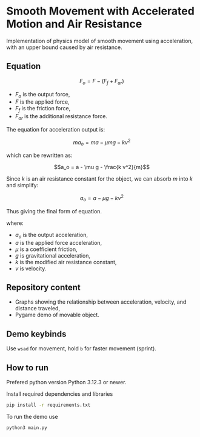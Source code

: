 # Smooth Movement with Accelerated Motion and Air Resistance

Implementation of physics model of smooth movement using acceleration, with an upper bound caused by air resistance.

## Equation
```math
F_o = F - (F_f + F_{ar})
```
- $F_o$ is the output force,
- $F$ is the applied force,
- $F_f$ is the friction force,
- $F_{ar}$ is the additional resistance force.


The equation for acceleration output is:

```math
m a_o = m a - \mu m g - k v^2
```

which can be rewritten as:

```math
a_o = a - \mu g - \frac{k v^2}{m}
```

Since $k$ is an air resistance constant for the object, we can absorb $m$ into $k$ and simplify:

```math
a_o = a - \mu g - k v^2
```
Thus giving the final form of equation.


where:  
- $a_o$ is the output acceleration,
- $a$ is the applied force acceleration,
- $\mu$ is a coefficient friction,
- $g$ is gravitational acceleration,
- $k$ is the modified air resistance constant,
- $v$ is velocity.


## Repository content
 - Graphs showing the relationship between acceleration, velocity, and distance traveled,
 - Pygame demo of movable object.

## Demo keybinds
Use ```wsad``` for movement, hold ```b``` for faster movement (sprint). 
## How to run

Prefered python version Python 3.12.3 or newer.

Install  required dependencies and libraries

```bash
pip install -r requirements.txt 
```

To run the demo use

```bash
python3 main.py
```